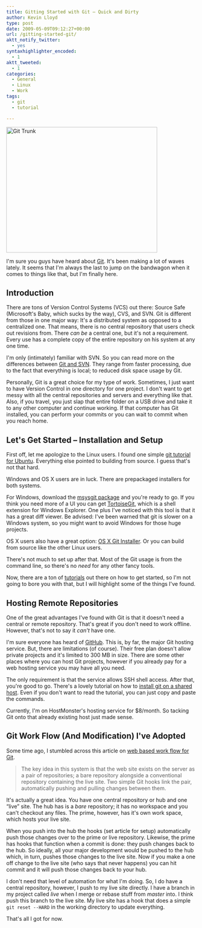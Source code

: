 ```yaml
---
title: Gitting Started with Git – Quick and Dirty
author: Kevin Lloyd
type: post
date: 2009-05-09T09:12:27+00:00
url: /gitting-started-git/
aktt_notify_twitter:
  - yes
syntaxhighlighter_encoded:
  - 1
aktt_tweeted:
  - 1
categories:
  - General
  - Linux
  - Work
tags:
  - git
  - tutorial

---
```

<img src="/wp-content/uploads/git-trunk.jpg" alt="Git Trunk" title="git-trunk" width="400" height="332" class="size-full wp-image-481" srcset="/wp-content/uploads/git-trunk.jpg 400w, /wp-content/uploads/git-trunk-300x249.jpg 300w" sizes="(max-width: 400px) 100vw, 400px" />

I'm sure you guys have heard about [Git][1]. It's been making a lot of waves lately. It seems that I'm always the last to jump on the bandwagon when it comes to things like that, but I'm finally here.

## Introduction

There are tons of Version Control Systems (VCS) out there: Source Safe (Microsoft's Baby, which sucks by the way), CVS, and SVN. Git is different from those in one major way: It's a distributed system as opposed to a centralized one. That means, there is no central repository that users check out revisions from. There _can be_ a central one, but it's not a requirement. Every use has a complete copy of the entire repository on his system at any one time.

I'm only (intimately) familiar with SVN. So you can read more on the differences between [Git and SVN][2]. They range from faster processing, due to the fact that everything is local; to reduced disk space usage by Git.

Personally, Git is a great choice for my type of work. Sometimes, I just want to have Version Control in one directory for one project. I don't want to get messy with all the central repositories and servers and everything like that. Also, if you travel, you just slap that entire folder on a USB drive and take it to any other computer and continue working. If that computer has Git installed, you can perform your commits or you can wait to commit when you reach home.

## Let's Get Started &#8211; Installation and Setup

First off, let me apologize to the Linux users. I found one simple [git tutorial for Ubuntu][3]. Everything else pointed to building from source. I guess that's not that hard.

Windows and OS X users are in luck. There are prepackaged installers for both systems.

For Windows, download the [msysgit package][4] and you're ready to go. If you think you need more of a UI you can get [TortoiseGit][5], which is a shell extension for Windows Explorer. One plus I've noticed with this tool is that it has a great diff viewer. Be advised: I've been warned that git is slower on a Windows system, so you might want to avoid Windows for those huge projects.

OS X users also have a great option: [OS X Git Installer][6]. Or you can build from source like the other Linux users.

There's not much to set up after that. Most of the Git usage is from the command line, so there's no _need_ for any other fancy tools.

Now, there are a ton of [tutorials][7] out there on how to get started, so I'm not going to bore you with that, but I will highlight some of the things I've found.

## Hosting Remote Repositories

One of the great advantages I've found with Git is that it doesn't need a central or remote repository. That's great if you don't need to work offline. However, that's not to say it _can't_ have one.

I'm sure everyone has heard of [GitHub][8]. This is, by far, the major Git hosting service. But, there are limitations (of course). Their free plan doesn't allow private projects and it's limited to 300 MB in size. There are some other places where you can host Git projects, however if you already pay for a web hosting service you may have all you need.

The only requirement is that the service allows SSH shell access. After that, you're good to go. There's a lovely tutorial on how to [install git on a shared host][9]. Even if you don't want to read the tutorial, you can just copy and paste the commands.

Currently, I'm on HostMonster's hosting service for $8/month. So tacking Git onto that already existing host just made sense.

## Git Work Flow (And Modification) I've Adopted

Some time ago, I stumbled across this article on [web based work flow for Git][10].

> The key idea in this system is that the web site exists on the server as a pair of repositories; a bare repository alongside a conventional repository containing the live site. Two simple Git hooks link the pair, automatically pushing and pulling changes between them.

It's actually a great idea. You have one central repository or hub and one &#8220;live&#8221; site. The hub has is a _bare_ repository; it has no workspace and you can't checkout any files. The prime, however, has it's own work space, which hosts your live site.

When you push into the hub the hooks (set article for setup) automatically push those changes over to the prime or live repository. Likewise, the prime has hooks that function when a commit is done: they push changes back to the hub. So ideally, all your major development would be pushed to the hub which, in turn, pushes those changes to the live site. Now if you make a one off change to the live site (who says that never happens) you can hit commit and it will push those changes back to your hub.

I don't need that level of automation for what I'm doing. So, I do have a central repository, however, I push to my live site directly. I have a branch in my project called _live_ when I merge or rebase stuff from _master_ into. I think push this branch to the live site. My live site has a hook that does a simple `git reset --HARD` in the working directory to update everything.

That's all I got for now.

 [1]: http://en.wikipedia.org/wiki/Git_(software)
 [2]: http://git.or.cz/gitwiki/GitSvnComparsion
 [3]: https://wiki.ubuntu.com/KernelTeam/KernelGitGuide
 [4]: http://code.google.com/p/msysgit/
 [5]: http://code.google.com/p/tortoisegit/
 [6]: http://code.google.com/p/git-osx-installer/
 [7]: http://github.com/guides/git-cheat-sheet
 [8]: http://github.com
 [9]: http://project-tigershark.com/people/rob/blog/2009/04/08/git-on-a-shared-host-10-minute-install-guide/
 [10]: http://joemaller.com/2008/11/25/a-web-focused-git-workflow/